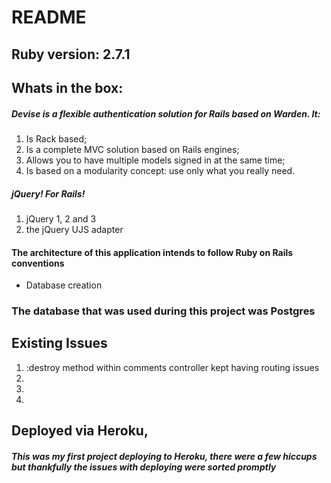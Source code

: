 # README


## Ruby version: 2.7.1

## Whats in the box:
##### Devise is a flexible authentication solution for Rails based on Warden. It:

1. Is Rack based;
1. Is a complete MVC solution based on Rails engines;
1. Allows you to have multiple models signed in at the same time;
1. Is based on a modularity concept: use only what you really need.

##### jQuery! For Rails!

1. jQuery 1, 2 and 3
1. the jQuery UJS adapter

#### The architecture of this application intends to follow Ruby on Rails conventions

* Database creation

### The database that was used during this project was Postgres

## Existing Issues
1.  :destroy method within comments controller kept having routing issues
1.  
1.  
1.  


## Deployed via Heroku,
##### This was my first project deploying to Heroku, there were a few hiccups but thankfully the issues with deploying were sorted promptly
